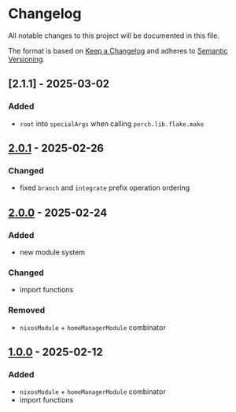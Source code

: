 <!-- markdownlint-disable MD024 -->

# Changelog

All notable changes to this project will be documented in this file.

The format is based on [Keep a Changelog](https://keepachangelog.com/en/1.0.0/)
and adheres to [Semantic Versioning](https://semver.org/).

## [2.1.1] - 2025-03-02

### Added

- `root` into `specialArgs` when calling `perch.lib.flake.make`

## [2.0.1] - 2025-02-26

### Changed

- fixed `branch` and `integrate` prefix operation ordering

## [2.0.0] - 2025-02-24

### Added

- new module system

### Changed

- import functions

### Removed

- `nixosModule` + `homeManagerModule` combinator

## [1.0.0] - 2025-02-12

### Added

- `nixosModule` + `homeManagerModule` combinator
- import functions

[2.0.1]: https://github.com/altibiz/perch/compare/2.0.0...2.0.1
[2.0.0]: https://github.com/altibiz/perch/compare/1.0.0...2.0.0
[1.0.0]: https://github.com/altibiz/perch/releases/tag/1.0.0
